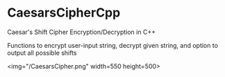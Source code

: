 # CaesarsCipherCpp
Caesar's Shift Cipher Encryption/Decryption in C++

Functions to encrypt user-input string, decrypt given string, and option to output all possible shifts

<img="/CaesarsCipher.png" width=550 height=500>
